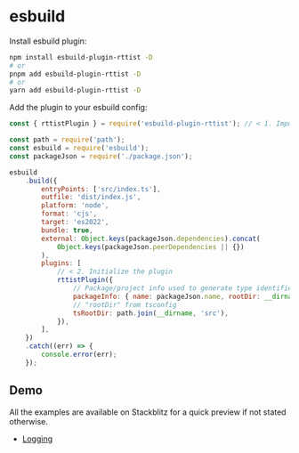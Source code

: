 <script>
setPagination(
    "/en/getting-started/installation",
    "/en/getting-started/setup"
);
</script>

# esbuild

Install esbuild plugin:

```bash
npm install esbuild-plugin-rttist -D
# or
pnpm add esbuild-plugin-rttist -D
# or
yarn add esbuild-plugin-rttist -D
```

Add the plugin to your esbuild config:

```javascript
const { rttistPlugin } = require('esbuild-plugin-rttist'); // < 1. Import the plugin

const path = require('path');
const esbuild = require('esbuild');
const packageJson = require('./package.json');

esbuild
    .build({
        entryPoints: ['src/index.ts'],
        outfile: 'dist/index.js',
        platform: 'node',
        format: 'cjs',
        target: 'es2022',
        bundle: true,
        external: Object.keys(packageJson.dependencies).concat(
            Object.keys(packageJson.peerDependencies || {})
        ),
        plugins: [
            // < 2. Initialize the plugin
            rttistPlugin({
                // Package/project info used to generate type identifiers
                packageInfo: { name: packageJson.name, rootDir: __dirname },
                // "rootDir" from tsconfig
                tsRootDir: path.join(__dirname, 'src'),
            }),
        ],
    })
    .catch((err) => {
        console.error(err);
    });
```

## Demo
All the examples are available on Stackblitz for a quick preview if not stated otherwise.
- [Logging](https://stackblitz.com/edit/rttist-playground-esbuild-init?file=src%2Findex.ts)